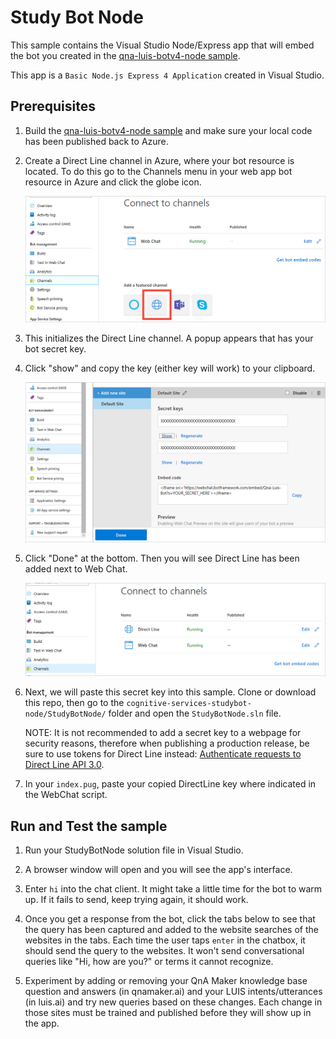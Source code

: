 # Study Bot Node

This sample contains the Visual Studio Node/Express app that will embed the bot you created in the [qna-luis-botv4-node sample](https://github.com/Azure-Samples/cognitive-services-studybot-node/tree/master/qna-luis-botv4-node).

This app is a `Basic Node.js Express 4 Application` created in Visual Studio.

## Prerequisites

1. Build the [qna-luis-botv4-node sample](https://github.com/Azure-Samples/cognitive-services-studybot-node/tree/master/qna-luis-botv4-node) and make sure your local code has been published back to Azure.

1. Create a Direct Line channel in Azure, where your bot resource is located. To do this go to the Channels menu in your web app bot resource in Azure and click the globe icon.

    <img src="/Assets/enable-directline.png">
    
1. This initializes the Direct Line channel. A popup appears that has your bot secret key.

1.  Click "show" and copy the key (either key will work) to your clipboard. 
    
    <img src="/Assets/bot-secret-key.png">

1. Click "Done" at the bottom. Then you will see Direct Line has been added next to Web Chat.

    <img src="/Assets/directline-done.png">
    
1. Next, we will paste this secret key into this sample. Clone or download this repo, then go to the `cognitive-services-studybot-node/StudyBotNode/` folder and open the `StudyBotNode.sln` file.

    NOTE: It is not recommended to add a secret key to a webpage for security reasons, therefore when publishing a production release, be sure to use tokens for Direct Line instead: [Authenticate requests to Direct Line API 3.0](https://docs.microsoft.com/en-us/azure/bot-service/rest-api/bot-framework-rest-direct-line-3-0-authentication?view=azure-bot-service-4.0).

1. In your `index.pug`, paste your copied DirectLine key where indicated in the WebChat script.


## Run and Test the sample

1. Run your StudyBotNode solution file in Visual Studio.

1. A browser window will open and you will see the app's interface.

1. Enter `hi` into the chat client. It might take a little time for the bot to warm up. If it fails to send, keep trying again, it should work.

1. Once you get a response from the bot, click the tabs below to see that the query has been captured and added to the website searches of the websites in the tabs. Each time the user taps `enter` in the chatbox, it should send the query to the websites. It won't send conversational queries like "Hi, how are you?" or terms it cannot recognize.

1. Experiment by adding or removing your QnA Maker knowledge base question and answers (in qnamaker.ai) and your LUIS intents/utterances (in luis.ai) and try new queries based on these changes. Each change in those sites must be trained and published before they will show up in the app.
